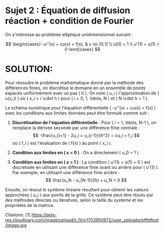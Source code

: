 # Sujet 2 : Équation de diffusion réaction + condition de Fourier

On s'intéresse au problème elliptique unidimensionnel suivant :

$$
\begin{cases}
-u''(x) + cu(x) = f(x), & x \in ]0;1[ \\
u(0) = 1 \\
u'(1) + u(1) = 0
\end{cases}
$$

# SOLUTION:

Pour résoudre le problème mathématique donné par la méthode des différences finies, on discrétise le domaine en un ensemble de points espacés uniformément avec un pas \( h \). On note \( u_i \) l'approximation de \( u(x_i) \) où \( x_i = i \cdot h \) pour \( i = 0, 1, \ldots, N \) et \( N \cdot h = 1 \).

Le schéma numérique pour l'équation différentielle \( -u''(x) + cu(x) = f(x) \) avec les conditions aux limites données peut être formulé comme suit :

1. **Discrétisation de l'équation différentielle** :
   Pour \( i = 1, \ldots, N-1 \), on remplace la dérivée seconde par une différence finie centrale :
   $$ -\frac{u_{i+1} - 2u_i + u_{i-1}}{h^2} + cu_i = f_i $$
   où \( f_i \) est l'évaluation de \( f(x) \) au point \( x_i \).

2. **Condition aux limites en \( x = 0 \)** :
   On a directement \( u_0 = 1 \).

3. **Condition aux limites en \( x = 1 \)** :
   La condition \( u'(1) + u(1) = 0 \) est discrétisée en utilisant une différence finie avant ou arrière pour \( u'(1) \). Par exemple, en utilisant une différence finie arrière :
   $$ \frac{u_N - u_{N-1}}{h} + u_N = 0 $$

Ensuite, on résout le système linéaire résultant pour obtenir les valeurs approchées \( u_i \) aux points de la grille. Ce système peut être résolu par des méthodes directes ou itératives, selon la taille du système et les propriétés de la matrice.

Citations:
[1] https://pplx-res.cloudinary.com/image/upload/t_fit/v1703950972/user_uploads/pftfdfpxt/image.jpg
